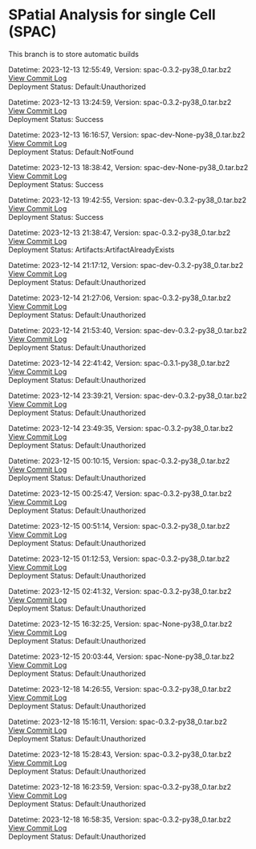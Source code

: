 # SPatial Analysis for single Cell (SPAC)

This branch is to store automatic builds

Datetime: 2023-12-13 12:55:49, Version:  spac-0.3.2-py38_0.tar.bz2
<br>[View Commit Log](Commit_Log_spac-0.3.2-py38_0.log)
<br>Deployment Status: Default:Unauthorized

Datetime: 2023-12-13 13:24:59, Version:  spac-0.3.2-py38_0.tar.bz2
<br>[View Commit Log](Commit_Log_spac-0.3.2-py38_0.log)
<br>Deployment Status: Success

Datetime: 2023-12-13 16:16:57, Version:  spac-dev-None-py38_0.tar.bz2
<br>[View Commit Log](Commit_Log_spac-dev-None-py38_0.log)
<br>Deployment Status: Default:NotFound

Datetime: 2023-12-13 18:38:42, Version:  spac-dev-None-py38_0.tar.bz2
<br>[View Commit Log](Commit_Log_spac-dev-None-py38_0.log)
<br>Deployment Status: Success

Datetime: 2023-12-13 19:42:55, Version:  spac-dev-0.3.2-py38_0.tar.bz2
<br>[View Commit Log](Commit_Log_spac-dev-0.3.2-py38_0.log)
<br>Deployment Status: Success

Datetime: 2023-12-13 21:38:47, Version:  spac-0.3.2-py38_0.tar.bz2
<br>[View Commit Log](Commit_Log_spac-0.3.2-py38_0.log)
<br>Deployment Status: Artifacts:ArtifactAlreadyExists

Datetime: 2023-12-14 21:17:12, Version:  spac-dev-0.3.2-py38_0.tar.bz2
<br>[View Commit Log](Commit_Log_spac-dev-0.3.2-py38_0.log)
<br>Deployment Status: Default:Unauthorized

Datetime: 2023-12-14 21:27:06, Version:  spac-0.3.2-py38_0.tar.bz2
<br>[View Commit Log](Commit_Log_spac-0.3.2-py38_0.log)
<br>Deployment Status: Default:Unauthorized

Datetime: 2023-12-14 21:53:40, Version:  spac-dev-0.3.2-py38_0.tar.bz2
<br>[View Commit Log](Commit_Log_spac-dev-0.3.2-py38_0.log)
<br>Deployment Status: Default:Unauthorized

Datetime: 2023-12-14 22:41:42, Version:  spac-0.3.1-py38_0.tar.bz2
<br>[View Commit Log](Commit_Log_spac-0.3.1-py38_0.log)
<br>Deployment Status: Default:Unauthorized

Datetime: 2023-12-14 23:39:21, Version:  spac-dev-0.3.2-py38_0.tar.bz2
<br>[View Commit Log](Commit_Log_spac-dev-0.3.2-py38_0.log)
<br>Deployment Status: Default:Unauthorized

Datetime: 2023-12-14 23:49:35, Version:  spac-0.3.2-py38_0.tar.bz2
<br>[View Commit Log](Commit_Log_spac-0.3.2-py38_0.log)
<br>Deployment Status: Default:Unauthorized

Datetime: 2023-12-15 00:10:15, Version:  spac-0.3.2-py38_0.tar.bz2
<br>[View Commit Log](Commit_Log_spac-0.3.2-py38_0.log)
<br>Deployment Status: Default:Unauthorized

Datetime: 2023-12-15 00:25:47, Version:  spac-0.3.2-py38_0.tar.bz2
<br>[View Commit Log](Commit_Log_spac-0.3.2-py38_0.log)
<br>Deployment Status: Default:Unauthorized

Datetime: 2023-12-15 00:51:14, Version:  spac-0.3.2-py38_0.tar.bz2
<br>[View Commit Log](Commit_Log_spac-0.3.2-py38_0.log)
<br>Deployment Status: Default:Unauthorized

Datetime: 2023-12-15 01:12:53, Version:  spac-0.3.2-py38_0.tar.bz2
<br>[View Commit Log](Commit_Log_spac-0.3.2-py38_0.log)
<br>Deployment Status: Default:Unauthorized

Datetime: 2023-12-15 02:41:32, Version:  spac-0.3.2-py38_0.tar.bz2
<br>[View Commit Log](Commit_Log_spac-0.3.2-py38_0.log)
<br>Deployment Status: Default:Unauthorized

Datetime: 2023-12-15 16:32:25, Version:  spac-None-py38_0.tar.bz2
<br>[View Commit Log](Commit_Log_spac-None-py38_0.log)
<br>Deployment Status: Default:Unauthorized

Datetime: 2023-12-15 20:03:44, Version:  spac-None-py38_0.tar.bz2
<br>[View Commit Log](Commit_Log_spac-None-py38_0.log)
<br>Deployment Status: Default:Unauthorized

Datetime: 2023-12-18 14:26:55, Version:  spac-0.3.2-py38_0.tar.bz2
<br>[View Commit Log](Commit_Log_spac-0.3.2-py38_0.log)
<br>Deployment Status: Default:Unauthorized

Datetime: 2023-12-18 15:16:11, Version:  spac-0.3.2-py38_0.tar.bz2
<br>[View Commit Log](Commit_Log_spac-0.3.2-py38_0.log)
<br>Deployment Status: Default:Unauthorized

Datetime: 2023-12-18 15:28:43, Version:  spac-0.3.2-py38_0.tar.bz2
<br>[View Commit Log](Commit_Log_spac-0.3.2-py38_0.log)
<br>Deployment Status: Default:Unauthorized

Datetime: 2023-12-18 16:23:59, Version:  spac-0.3.2-py38_0.tar.bz2
<br>[View Commit Log](Commit_Log_spac-0.3.2-py38_0.log)
<br>Deployment Status: Default:Unauthorized

Datetime: 2023-12-18 16:58:35, Version:  spac-0.3.2-py38_0.tar.bz2
<br>[View Commit Log](Commit_Log_spac-0.3.2-py38_0.log)
<br>Deployment Status: Default:Unauthorized
